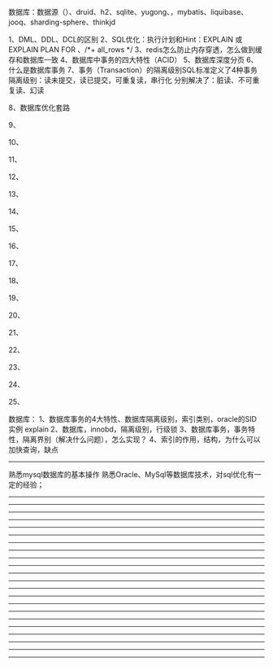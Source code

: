 数据库：数据源（）、druid、h2、sqlite、yugong、，mybatis、liquibase、jooq、sharding-sphere、thinkjd







1、DML、DDL、DCL的区别
2、SQL优化：执行计划和Hint：EXPLAIN 或 EXPLAIN PLAN FOR 、/*+ all_rows */
3、redis怎么防止内存穿透，怎么做到缓存和数据库一致
4、数据库中事务的四大特性（ACID）
5、数据库深度分页
6、什么是数据库事务
7、事务（Transaction）的隔离级别SQL标准定义了4种事务隔离级别：读未提交，读已提交，可重复读，串行化
  分别解决了：脏读、不可重复读、幻读

8、数据库优化套路

9、

10、

11、

12、

13、

14、

15、

16、

17、

18、

19、

20、

21、

22、

23、

24、

25、





数据库：
  1、数据库事务的4大特性、数据库隔离级别，索引类别，oracle的SID 实例  explain
  2、数据库，innobd，隔离级别，行级锁
  3、数据库事务，事务特性，隔离界别（解决什么问题），怎么实现？
  4、索引的作用，结构，为什么可以加快查询，缺点










---------------------------------------------------------------------------------------------------------------------
熟悉mysql数据库的基本操作
熟悉Oracle、MySql等数据库技术，对sql优化有一定的经验；


---------------------------------------------------------------------------------------------------------------------

---------------------------------------------------------------------------------------------------------------------

---------------------------------------------------------------------------------------------------------------------

---------------------------------------------------------------------------------------------------------------------

---------------------------------------------------------------------------------------------------------------------

---------------------------------------------------------------------------------------------------------------------

---------------------------------------------------------------------------------------------------------------------

---------------------------------------------------------------------------------------------------------------------

---------------------------------------------------------------------------------------------------------------------

---------------------------------------------------------------------------------------------------------------------

---------------------------------------------------------------------------------------------------------------------

---------------------------------------------------------------------------------------------------------------------

---------------------------------------------------------------------------------------------------------------------

---------------------------------------------------------------------------------------------------------------------

---------------------------------------------------------------------------------------------------------------------

---------------------------------------------------------------------------------------------------------------------

---------------------------------------------------------------------------------------------------------------------

---------------------------------------------------------------------------------------------------------------------

---------------------------------------------------------------------------------------------------------------------

---------------------------------------------------------------------------------------------------------------------

---------------------------------------------------------------------------------------------------------------------

---------------------------------------------------------------------------------------------------------------------














